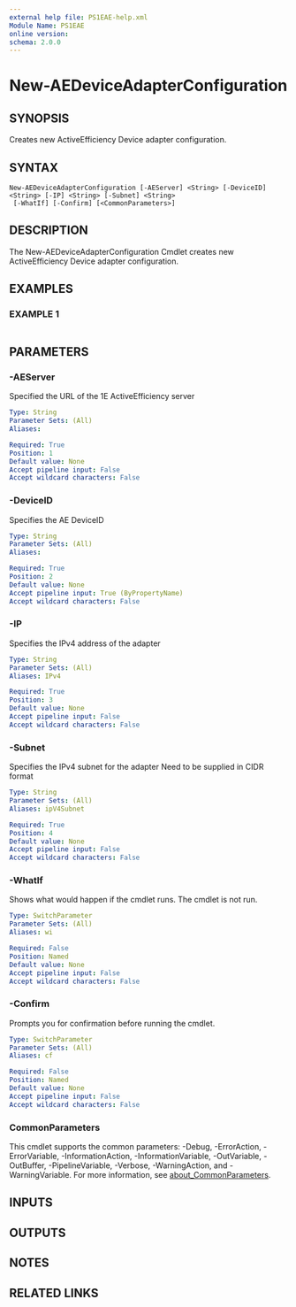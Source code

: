 ```yaml
---
external help file: PS1EAE-help.xml
Module Name: PS1EAE
online version:
schema: 2.0.0
---
```


# New-AEDeviceAdapterConfiguration

## SYNOPSIS
Creates new ActiveEfficiency Device adapter configuration.

## SYNTAX

```
New-AEDeviceAdapterConfiguration [-AEServer] <String> [-DeviceID] <String> [-IP] <String> [-Subnet] <String>
 [-WhatIf] [-Confirm] [<CommonParameters>]
```

## DESCRIPTION
The New-AEDeviceAdapterConfiguration Cmdlet creates new ActiveEfficiency Device adapter configuration.

## EXAMPLES

### EXAMPLE 1
```

```

## PARAMETERS

### -AEServer
Specified the URL of the 1E ActiveEfficiency server

```yaml
Type: String
Parameter Sets: (All)
Aliases:

Required: True
Position: 1
Default value: None
Accept pipeline input: False
Accept wildcard characters: False
```

### -DeviceID
Specifies the AE DeviceID

```yaml
Type: String
Parameter Sets: (All)
Aliases:

Required: True
Position: 2
Default value: None
Accept pipeline input: True (ByPropertyName)
Accept wildcard characters: False
```

### -IP
Specifies the IPv4 address of the adapter

```yaml
Type: String
Parameter Sets: (All)
Aliases: IPv4

Required: True
Position: 3
Default value: None
Accept pipeline input: False
Accept wildcard characters: False
```

### -Subnet
Specifies the IPv4 subnet for the adapter
Need to be supplied in CIDR format

```yaml
Type: String
Parameter Sets: (All)
Aliases: ipV4Subnet

Required: True
Position: 4
Default value: None
Accept pipeline input: False
Accept wildcard characters: False
```

### -WhatIf
Shows what would happen if the cmdlet runs.
The cmdlet is not run.

```yaml
Type: SwitchParameter
Parameter Sets: (All)
Aliases: wi

Required: False
Position: Named
Default value: None
Accept pipeline input: False
Accept wildcard characters: False
```

### -Confirm
Prompts you for confirmation before running the cmdlet.

```yaml
Type: SwitchParameter
Parameter Sets: (All)
Aliases: cf

Required: False
Position: Named
Default value: None
Accept pipeline input: False
Accept wildcard characters: False
```

### CommonParameters
This cmdlet supports the common parameters: -Debug, -ErrorAction, -ErrorVariable, -InformationAction, -InformationVariable, -OutVariable, -OutBuffer, -PipelineVariable, -Verbose, -WarningAction, and -WarningVariable. For more information, see [about_CommonParameters](http://go.microsoft.com/fwlink/?LinkID=113216).

## INPUTS

## OUTPUTS

## NOTES

## RELATED LINKS
